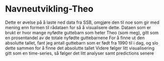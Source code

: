 # Navneutvikling-Theo
Dette er øvelse på å laste ned data fra SSB, omgjøre den til noe som gir med mening enn formen til rådataen for så å visualisere dette.
Dataen som er brukt er hvor mange nyfødte guttebarn som heter Theo (som meg), gitt som en prosentandel av de totale nyfødte guttebarnene
For å finne ut den absolutte tallet, fant jeg antall guttebarn som er født fra 1990 til i dag, og slo dette sammen for å finne det absolutte tallet
Videre følger litt visualisering gitt som en time-series, så følger det litt analyser samt predictions senere
